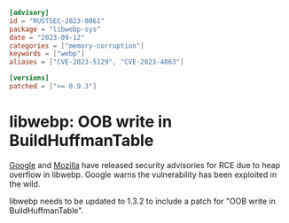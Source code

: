 ```toml
[advisory]
id = "RUSTSEC-2023-0061"
package = "libwebp-sys"
date = "2023-09-12"
categories = ["memory-corruption"]
keywords = ["webp"]
aliases = ["CVE-2023-5129", "CVE-2023-4863"]

[versions]
patched = [">= 0.9.3"]
```

# libwebp: OOB write in BuildHuffmanTable

[Google](https://chromereleases.googleblog.com/2023/09/stable-channel-update-for-desktop_11.html) and [Mozilla](https://www.mozilla.org/en-US/security/advisories/mfsa2023-40/) have released security advisories for RCE due to heap overflow in libwebp. Google warns the vulnerability has been exploited in the wild.

libwebp needs to be updated to 1.3.2 to include a patch for "OOB write in BuildHuffmanTable".
